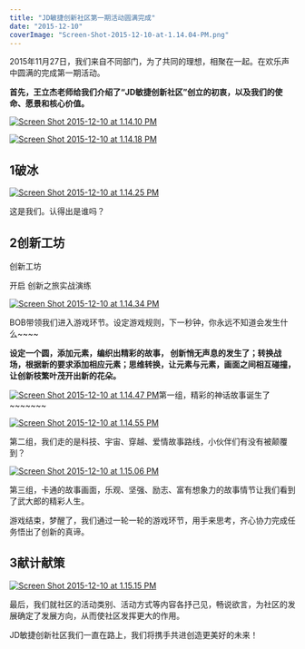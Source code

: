 ```yaml
---
title: "JD敏捷创新社区第一期活动圆满完成"
date: "2015-12-10"
coverImage: "Screen-Shot-2015-12-10-at-1.14.04-PM.png"
---
```


2015年11月27日，我们来自不同部门，为了共同的理想，相聚在一起。在欢乐声中圆满的完成第一期活动。

**首先，王立杰老师给我们介绍了“JD敏捷创新社区”创立的初衷，以及我们的使命、愿景和核心价值。**

[![Screen Shot 2015-12-10 at 1.14.10 PM](/wp-content/uploads/2015/12/Screen-Shot-2015-12-10-at-1.14.10-PM-1024x528.png)](/wp-content/uploads/2015/12/Screen-Shot-2015-12-10-at-1.14.10-PM.png)

[![Screen Shot 2015-12-10 at 1.14.18 PM](/wp-content/uploads/2015/12/Screen-Shot-2015-12-10-at-1.14.18-PM-1024x764.png)](/wp-content/uploads/2015/12/Screen-Shot-2015-12-10-at-1.14.18-PM.png)

## 1**破冰**

[![Screen Shot 2015-12-10 at 1.14.25 PM](/wp-content/uploads/2015/12/Screen-Shot-2015-12-10-at-1.14.25-PM-968x1024.png)](/wp-content/uploads/2015/12/Screen-Shot-2015-12-10-at-1.14.25-PM.png)

这是我们。认得出是谁吗？

## 2**创新工坊**

创新工坊

开启 创新之旅实战演练

[![Screen Shot 2015-12-10 at 1.14.34 PM](/wp-content/uploads/2015/12/Screen-Shot-2015-12-10-at-1.14.34-PM-1024x801.png)](/wp-content/uploads/2015/12/Screen-Shot-2015-12-10-at-1.14.34-PM.png)

BOB带领我们进入游戏环节。设定游戏规则，下一秒钟，你永远不知道会发生什么~~~~

**设定一个圆，添加元素，编织出精彩的故事， 创新悄无声息的发生了；转换战场，根据新的要求添加相应元素；思维转换，让元素与元素，画面之间相互碰撞，让创新枝繁叶茂开出新的花朵。**

[![Screen Shot 2015-12-10 at 1.14.47 PM](/wp-content/uploads/2015/12/Screen-Shot-2015-12-10-at-1.14.47-PM-917x1024.png)](/wp-content/uploads/2015/12/Screen-Shot-2015-12-10-at-1.14.47-PM.png)第一组，精彩的神话故事诞生了~~~~~~~

[![Screen Shot 2015-12-10 at 1.14.55 PM](/wp-content/uploads/2015/12/Screen-Shot-2015-12-10-at-1.14.55-PM-978x1024.png)](/wp-content/uploads/2015/12/Screen-Shot-2015-12-10-at-1.14.55-PM.png)

第二组，我们走的是科技、宇宙、穿越、爱情故事路线，小伙伴们有没有被颠覆到？

[![Screen Shot 2015-12-10 at 1.15.06 PM](/wp-content/uploads/2015/12/Screen-Shot-2015-12-10-at-1.15.06-PM-933x1024.png)](/wp-content/uploads/2015/12/Screen-Shot-2015-12-10-at-1.15.06-PM.png)

第三组，卡通的故事画面，乐观、坚强、励志、富有想象力的故事情节让我们看到了武大郎的精彩人生。

游戏结束，梦醒了，我们通过一轮一轮的游戏环节，用手来思考，齐心协力完成任务悟出了创新的真谛。

## 3**献计献策**

[![Screen Shot 2015-12-10 at 1.15.15 PM](/wp-content/uploads/2015/12/Screen-Shot-2015-12-10-at-1.15.15-PM-1024x770.png)](/wp-content/uploads/2015/12/Screen-Shot-2015-12-10-at-1.15.15-PM.png)

最后，我们就社区的活动类别、活动方式等内容各抒己见，畅说欲言，为社区的发展确定了发展方向，从而使社区发挥更大的作用。

JD敏捷创新社区我们一直在路上，我们将携手共进创造更美好的未来！
